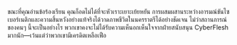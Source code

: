 ขณะที่คุณอ่านข้อร้องเรียน คุณก็อดไม่ได้ที่จะหัวเราะเยาะเย้ยหยัน การผสมผสานระหว่างอารมณ์ขันไซเบอร์เนติกและความสิ้นหวังอย่างแท้จริงได้วาดภาพชีวิตในนครราตรีได้อย่างชัดเจน ไม่ว่าสถานการณ์ของคนๆ นี้จะเป็นอย่างไร พวกเขาคงจะไม่ได้รับความเห็นอกเห็นใจจากฝ่ายสนับสนุน CyberFlesh มากนัก—เว้นแต่ว่าพวกเขามีเครดิตเหลือเฟือ
